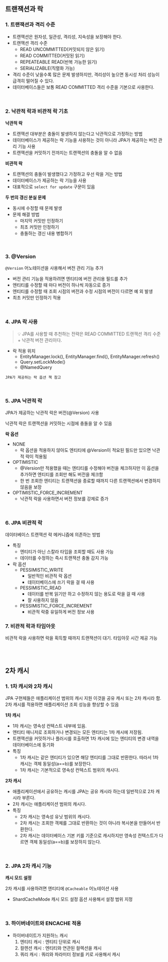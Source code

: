 ## 트랜잭션과 락

### 1. 트랜잭션과 격리 수준

- 트랜잭션은 원자성, 일관성, 격리성, 지속성을 보장해야 한다.
- 트랜잭션 격리 수준
    - READ UNCOMMITTED(커밋되지 않은 읽기)
    - READ COMMITTED(커밋된 읽기)
    - REPEATEABLE READ(반복 가능한 읽기)
    - SERIALIZABLE(직렬화 가능)
- 격리 수준이 낮을수록 많은 문제 발생하지만, 격리성이 높으면 동시성 처리 성능이 급격히 떨어질 수 있다.
- 데이터베이스들은 보통 READ COMMITTED 격리 수준을 기본으로 사용한다.

<br>

### 2. 낙관적 락과 비관적 락 기초

**낙관적 락** 

- 트랜잭션 대부분은 충돌이 발생하지 않는다고 낙관적으로 가정하는 방법
- 데이터베이스가 제공하는 락 기능을 사용하는 것이 아니라 JPA가 제공하는 버전 관리 기능 사용
- 트랜잭션을 커밋하기 전까지는 트랜잭션의 충돌을 알 수 없음

**비관적 락**

- 트랜잭션의 충돌이 발생했다고 가정하고 우선 락을 거는 방법
- 데이터베이스가 제공하는 락 기능을 사용
- 대표적으로 `select for update` 구문이 있음

**두 번의 갱신 분실 문제**

- 동시에 수정할 때 문제 발생
- 문제 해결 방법
  - 마지막 커밋만 인정하기
  - 최초 커밋만 인정하기
  - 충돌하는 갱신 내용 병합하기

<br>

### 3. @Version

`@Version` 어노테이션을 사용해서 버전 관리 기능 추가

- 버전 관리 기능을 적용하려면 엔티티에 버전 관리용 필드를 추가
- 엔티티를 수정할 때 마다 버전이 하나씩 자동으로 증가
- 엔티티를 수정할 때 조회 시점의 버전과 수정 시점의 버전이 다르면 예 외 발생
- 최초 커밋만 인정하기 적용

<br>

### 4. JPA 락 사용

>💡 JPA를 사용할 때 추천하는 전략은 READ COMMITTED 트랜잭션 격리 수준 + 낙관적 버전 관리이다.


- 락 적용 위치
  - EntityManager.lock(), EntityManager.find(), EntityManager.refresh()
  - Query.setLockMode()
  - @NamedQuery

`JPA가 제공하는 락 옵션 책 참고`

<br>

### 5. JPA 낙관적 락

JPA가 제공하는 낙관적 락은 버전(@Version) 사용

낙관적 락은 트랜잭션을 커밋하는 시점에 충돌을 알 수 있음

**락 옵션**

- NONE
  - 락 옵션을 적용하지 않아도 엔티티에 @Version이 적요된 필드만 있으면 낙관적 락이 적용됨
- OPTIMISTIC
  - @Version만 적용했을 때는 엔티티를 수정해야 버전을 체크하지만 이 옵션을 추가하면 엔티티를 조회만 해도 버전을 체크함
  - 한 번 조회한 엔티티는 트랜잭션을 종료할 때까지 다른 트랜잭션에서 변경하지 않음을 보장
- OPTIMISTIC_FORCE_INCREMENT
  - 낙관적 락을 사용하면서 버전 정보를 강제로 증가

<br>

### 6. JPA 비관적 락

데이터베이스 트랜잭션 락 메커니즘에 의존하는 방법

- 특징
  - 엔티티가 아닌 스칼라 타입을 조회할 때도 사용 가능
  - 데이터를 수정하는 즉시 트랜잭션 충돌 감지 가능
- 락 옵션
  - PESSIMISTIC_WRITE
    - 일반적인 비관적 락 옵션
    - 데이터베이스에 쓰기 락을 걸 때 사용
  - PESSIMISTIC_READ
    - 데이터를 반복 읽기만 하고 수정하지 않는 용도로 락을 걸 때 사용
    - 잘 사용하지 않음
  - PESSIMISTIC_FORCE_INCREMENT
    - 비관적 락중 유일하게 버전 정보 사용

### 7. 비관적 락과 타임아웃

비관적 락을 사용하면 락을 획득할 때까지 트랜잭션이 대기. 타임아웃 시간 제공 가능

<br>
<br>

## 2차 캐시

### 1. 1차 캐시와 2차 캐시

JPA 구현체들은 애플리케이션 범위의 캐시 지원 이것을 공유 캐시 또는 2차 캐시라 함. 2차 캐시를 적용하면 애플리케이션 조회 성능을 향상할 수 있음

**1차 캐시**

- 1차 캐시는 영속성 컨텍스트 내부에 있음.
- 엔티티 매니저로 조회하거나 변경되는 모든 엔티티는 1차 캐시에 저장됨.
- 트랜잭션을 커밋하거나 플러시를 호출하면 1차 캐시에 있는 엔티티의 변경 내역을 데이터베이스에 동기화
- 특징
  - 1차 캐시는 같은 엔티티가 있으면 해당 엔티티를 그대로 반환한다. 따라서 1차 캐시는 객체 동일성(a==b)를 보장한다.
  - 1차 캐시는 기본적으로 영속성 컨텍스트 범위의 캐시다.

**2차 캐시**

- 애플리케이션에서 공유하는 캐시를 JPA는 공유 캐시라 하는데 일반적으로 2차 캐시라 부른다.
- 2차 캐시는 애플리케이션 범위의 캐시다.
- 특징
  - 2차 캐시는 영속성 유닛 범위의 캐시다.
  - 2차 캐시는 조회한 객체를 그대로 반환하는 것이 아니라 복사본을 만들어서 반환한다.
  - 2차 캐시는 데이터베이스 기본 키를 기준으로 캐시하지만 영속성 컨텍스트가 다르면 객체 동일성(a==b)를 보장하지 않는다.

<br>

### 2. JPA 2차 캐시 기능

**캐시 모드 설정**

2차 캐시를 사용하려면 엔티티에 `@Cacheable` 어노테이션 사용

- ShardCacheMode 캐시 모드 설정 옵션 사용해서 설정 범위 지정

<br>

### 3. 하이버네이트와 ENCACHE 적용

- 하이버네이트가 지원하느 캐시
  1. 엔티티 캐시 : 엔티티 단위로 캐시
  2. 컬렌션 캐시 : 엔티티와 연관된 컬렉션을 캐시
  3. 쿼리 캐시 : 쿼리와 파라미터 정보를 키로 사용해서 캐시
